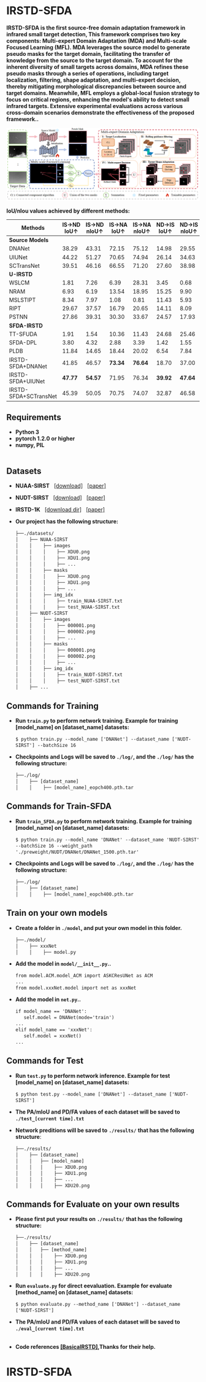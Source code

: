 # IRSTD-SFDA

**IRSTD-SFDA is the first source-free domain adaptation framework in infrared small target detection, This framework comprises two key components: Multi-expert Domain Adaptation (MDA) and Multi-scale Focused Learning (MFL). MDA leverages the source model to generate pseudo masks for the target domain, facilitating the transfer of knowledge from the source to the target domain. To account for the inherent diversity of small targets across domains, MDA refines these pseudo masks through a series of operations, including target localization, filtering, shape adaptation, and multi-expert decision, thereby mitigating morphological discrepancies between source and target domains. Meanwhile, MFL employs a global-local fusion strategy to focus on critical regions, enhancing the model's ability to detect small infrared targets. Extensive experimental evaluations across various cross-domain scenarios demonstrate the effectiveness of the proposed framework..**
<br>

![tupian](./images/frame.png)


**IoU/nIou values achieved by different methods:**

| Methods                           | IS→ND IoU↑ | IS→ND nIoU↑ | IS→NA IoU↑ | IS→NA nIoU↑ | ND→IS IoU↑ | ND→IS nIoU↑ | ND→NA IoU↑ | ND→NA nIoU↑ | NA→IS IoU↑ | NA→IS nIoU↑ | NA→ND IoU↑ | NA→ND nIoU↑ | Avg. |
|-----------------------------------|-------------|--------------|------------|-------------|------------|-------------|------------|-------------|------------|-------------|------------|-------------|------|
| **Source Models**                 |             |              |            |             |            |             |            |             |            |             |            |             |      |
| DNANet              | 38.29       | 43.31        | 72.15      | 75.12       | 14.98      | 29.55       | 30.41      | 40.99       | 42.11      | 54.57       | 48.95      | 59.04       | 45.00|
| UIUNet               | 44.22       | 51.27        | 70.65      | 74.94       | 26.14      | 34.63       | 57.50      | 61.79       | 49.84      | 56.39       | 54.46      | 60.75       | 52.97|
| SCTransNet   | 39.51       | 46.16        | 66.55      | 71.20       | 27.60      | 38.98       | 51.31      | 57.69       | 50.53      | 56.94       | 54.44      | 59.30       | 47.14|
| **U-IRSTD**                       |             |              |            |             |            |             |            |             |            |             |            |             |      |
| WSLCM           | 1.81        | 7.26         | 6.39       | 28.31       | 3.45       | 0.68        | 6.39       | 28.31       | 3.45       | 0.68        | 1.81       | 7.26        | 7.90 |
| NRAM        | 6.93        | 6.19         | 13.54      | 18.95       | 15.25      | 9.90        | 13.54      | 18.95       | 15.25      | 9.90        | 6.93       | 6.19        | 10.09|
| MSLSTIPT      | 8.34        | 7.97         | 1.08       | 0.81        | 11.43      | 5.93        | 1.08       | 0.81        | 11.43      | 5.93        | 8.34       | 7.97        | 5.84 |
| RIPT        | 29.67       | 37.57        | 16.79      | 20.65       | 14.11      | 8.09        | 16.79      | 20.65       | 14.11      | 8.09        | 29.67      | 37.57       | 20.06|
| PSTNN       | 27.86       | 39.31        | 30.30      | 33.67       | 24.57      | 17.93       | 30.30      | 33.67       | 24.57      | 17.93       | 27.86      | 39.31       | 28.78|
| **SFDA-IRSTD**                    |             |              |            |             |            |             |            |             |            |             |            |             |      |
| TT-SFUDA         | 1.91        | 1.54         | 10.36      | 11.43       | 24.68      | 25.46       | 11.19      | 10.56       | 11.37      | 10.59       | 9.28       | 8.77        | 11.39|
| SFDA-DPL       | 3.80        | 4.32         | 2.88       | 3.39        | 1.42       | 1.55        | 3.39       | 3.80        | 0.09       | 0.09        | 0.21       | 0.21        | 2.10 |
| PLDB             | 11.84       | 14.65        | 18.44      | 20.02       | 6.54       | 7.84        | 15.62      | 18.29       | 0.96       | 1.13        | 1.30       | 1.61        | 9.85 |
| IRSTD-SFDA+DNANet               | 41.85       | 46.57        | **73.34**  | **76.64**   | 18.70      | 37.00       | 46.41      | 54.51       | 49.73      | 58.63       | 53.31      | **63.78**   | 51.65|
| IRSTD-SFDA+UIUNet               | **47.77**   | **54.57**    | 71.95      | 76.34       | **39.92**  | **47.64**   | **66.99**  | **72.23**   | **60.31**  | **61.49**   | 55.69      | 61.97       | **55.55**|
| IRSTD-SFDA+SCTransNet           | 45.39       | 50.05        | 70.75      | 74.07       | 32.87      | 46.58       | 65.22      | 71.13       | 55.66      | 60.02       | **55.96**  | 62.23       | 52.58|
## Requirements
- **Python 3**
- **pytorch 1.2.0 or higher**
- **numpy, PIL**
<br><br>
## Datasets
* **NUAA-SIRST** &nbsp; [[download]](https://github.com/YimianDai/sirst) &nbsp; [[paper]](https://arxiv.org/pdf/2009.14530.pdf)
* **NUDT-SIRST** &nbsp; [[download]](https://github.com/YeRen123455/Infrared-Small-Target-Detection) &nbsp; [[paper]](https://ieeexplore.ieee.org/abstract/document/9864119)
* **IRSTD-1K** &nbsp; [[download dir]](https://github.com/RuiZhang97/ISNet) &nbsp; [[paper]](https://ieeexplore.ieee.org/document/9880295)

* **Our project has the following structure:**
  ```
  ├──./datasets/
  │    ├── NUAA-SIRST
  │    │    ├── images
  │    │    │    ├── XDU0.png
  │    │    │    ├── XDU1.png
  │    │    │    ├── ...
  │    │    ├── masks
  │    │    │    ├── XDU0.png
  │    │    │    ├── XDU1.png
  │    │    │    ├── ...
  │    │    ├── img_idx
  │    │    │    ├── train_NUAA-SIRST.txt
  │    │    │    ├── test_NUAA-SIRST.txt
  │    ├── NUDT-SIRST
  │    │    ├── images
  │    │    │    ├── 000001.png
  │    │    │    ├── 000002.png
  │    │    │    ├── ...
  │    │    ├── masks
  │    │    │    ├── 000001.png
  │    │    │    ├── 000002.png
  │    │    │    ├── ...
  │    │    ├── img_idx
  │    │    │    ├── train_NUDT-SIRST.txt
  │    │    │    ├── test_NUDT-SIRST.txt
  │    ├── ...  
  ```



## Commands for Training
* **Run **`train.py`** to perform network training. Example for training [model_name] on [dataset_name] datasets:**
  ```
  $ python train.py --model_name ['DNANet'] --dataset_name ['NUDT-SIRST'] --batchSize 16
  ```
* **Checkpoints and Logs will be saved to **`./log/`**, and the **`./log/`** has the following structure:**
  ```
  ├──./log/
  │    ├── [dataset_name]
  │    │    ├── [model_name]_eopch400.pth.tar
  ```
## Commands for Train-SFDA
* **Run **`train_SFDA.py`** to perform network training. Example for training [model_name] on [dataset_name] datasets:**
  ```
  $ python train.py --model_name 'DNANet' --dataset_name 'NUDT-SIRST' --batchSize 16 --weight_path './preweight/NUDT/DNANet/DNANet_1500.pth.tar'
  ```
* **Checkpoints and Logs will be saved to **`./log/`**, and the **`./log/`** has the following structure:**
  ```
  ├──./log/
  │    ├── [dataset_name]
  │    │    ├── [model_name]_eopch400.pth.tar
  ```


## Train on your own models
* **Create a folder in ```./model```, and put your own model in this folder.**
  ```
  ├──./model/
  │    ├── xxxNet
  │    │    ├── model.py
  ```
* **Add the model in ```model/__init__.py```..**
  ```
  from model.ACM.model_ACM import ASKCResUNet as ACM
  ...
  from model.xxxNet.model import net as xxxNet
  ```
* **Add the model in ```net.py```..**
  ```
  if model_name == 'DNANet':
     self.model = DNANet(mode='train')
  ...
  elif model_name == 'xxxNet':
     self.model = xxxNet()
  ...
## Commands for Test
* **Run **`test.py`** to perform network inference. Example for test [model_name] on [dataset_name] datasets:**
  ```
  $ python test.py --model_name ['DNANet'] --dataset_name ['NUDT-SIRST'] 
  ```
  
* **The PA/mIoU and PD/FA values of each dataset will be saved to** **`./test_[current time].txt`**<br>
* **Network preditions will be saved to** **`./results/`** **that has the following structure**:
  ```
  ├──./results/
  │    ├── [dataset_name]
  │    │   ├── [model_name]
  │    │   │    ├── XDU0.png
  │    │   │    ├── XDU1.png
  │    │   │    ├── ...
  │    │   │    ├── XDU20.png
  ```


## Commands for Evaluate on your own results
* **Please first put your results on** **`./results/`** **that has the following structure:**
  ```
  ├──./results/
  │    ├── [dataset_name]
  │    │   ├── [method_name]
  │    │   │    ├── XDU0.png
  │    │   │    ├── XDU1.png
  │    │   │    ├── ...
  │    │   │    ├── XDU20.png
  ```
* **Run **`evaluate.py`** for direct eevaluation. Example for evaluate [method_name] on [dataset_name] datasets:**
  ```
  $ python evaluate.py --method_name ['DNANet'] --dataset_name ['NUDT-SIRST'] 
  ```
* **The PA/mIoU and PD/FA values of each dataset will be saved to** **`./eval_[current time].txt`**<br><br>


* **Code references [[BasicalRSTD]](https://github.com/XinyiYing/BasicIRSTD),Thanks  for their help.**






# IRSTD-SFDA
